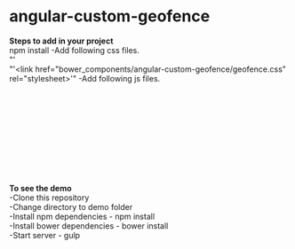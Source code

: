 # angular-custom-geofence
<b>Steps to add in your project</b> <br>
npm install 
-Add following css files.<br>
 "'<link href="bower_components/bootstrap/dist/css/bootstrap.css" rel="stylesheet"><br>
 "'<link href="bower_components/angular-custom-geofence/geofence.css" rel="stylesheet>'"
-Add following js files.<br>
<script src="bower_components/jquery/dist/jquery.min.js"></script><br>
<script src="bower_components/angular/angular.js"></script><br>
<script src="bower_components/bootstrap/dist/js/bootstrap.min.js"></script><br>
<script src="bower_components/angular-bootstrap/ui-bootstrap.min.js"></script><br>
<script src="bower_components/angular-bootstrap/ui-bootstrap-tpls.min.js"></script><br>
<script src="bower_components/angular-custom-geofence/geofence.min.js"></script><br>
<script src="bower_components/lodash/lodash.js"></script><br>
<script type="text/javascript" src="https://maps.googleapis.com/maps/api/js?key=YOUR_API_KEY&libraries=drawing,places,visualization"></script><br><br>
<b>To see the demo</b> <br>
-Clone this repository <br>
-Change directory to demo folder <br>
-Install npm dependencies - npm install <br>
-Install bower dependencies - bower install <br>
-Start server - gulp
